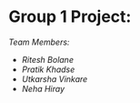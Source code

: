 # Group 1 Project:
<i>Team Members:<i>
<ul>
  <li>Ritesh Bolane</li>
  <li>Pratik Khadse</li>
  <li>Utkarsha Vinkare </li>
  <li>Neha Hiray</li>
</ul>
